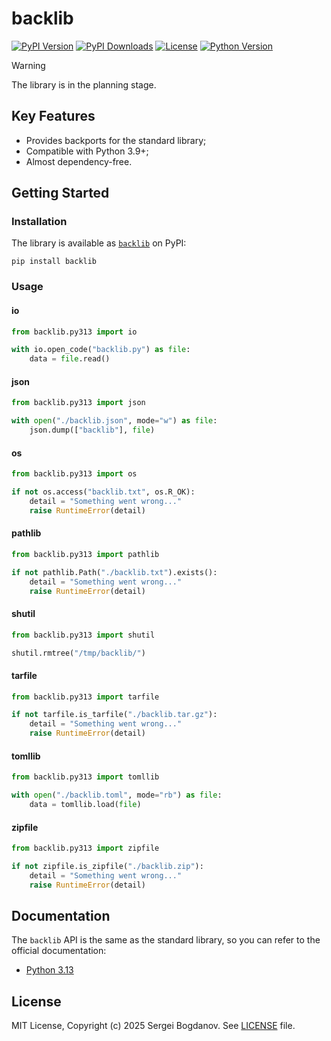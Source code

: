 # backlib

[![PyPI Version][shields/pypi/version]][pypi/homepage]
[![PyPI Downloads][shields/pypi/downloads]][pypi/homepage]
[![License][shields/pypi/license]][github/license]
[![Python Version][shields/python/version]][pypi/homepage]

> [!WARNING]
> The library is in the planning stage.

## Key Features

* Provides backports for the standard library;
* Compatible with Python 3.9+;
* Almost dependency-free.

## Getting Started

### Installation

The library is available as [`backlib`][pypi/homepage] on PyPI:

```shell
pip install backlib
```

### Usage

#### io

```python
from backlib.py313 import io

with io.open_code("backlib.py") as file:
    data = file.read()
```

#### json

```python
from backlib.py313 import json

with open("./backlib.json", mode="w") as file:
    json.dump(["backlib"], file)
```

#### os

```python
from backlib.py313 import os

if not os.access("backlib.txt", os.R_OK):
    detail = "Something went wrong..."
    raise RuntimeError(detail)
```

#### pathlib

```python
from backlib.py313 import pathlib

if not pathlib.Path("./backlib.txt").exists():
    detail = "Something went wrong..."
    raise RuntimeError(detail)
```

#### shutil

```python
from backlib.py313 import shutil

shutil.rmtree("/tmp/backlib/")
```

#### tarfile

```python
from backlib.py313 import tarfile

if not tarfile.is_tarfile("./backlib.tar.gz"):
    detail = "Something went wrong..."
    raise RuntimeError(detail)
```

#### tomllib

```python
from backlib.py313 import tomllib

with open("./backlib.toml", mode="rb") as file:
    data = tomllib.load(file)
```

#### zipfile

```python
from backlib.py313 import zipfile

if not zipfile.is_zipfile("./backlib.zip"):
    detail = "Something went wrong..."
    raise RuntimeError(detail)
```

## Documentation

The `backlib` API is the same as the standard library, so you can refer to the official documentation:

* [Python 3.13][docs/3.13]

## License

MIT License, Copyright (c) 2025 Sergei Bogdanov. See [LICENSE][github/license] file.

<!-- --- --- --- --- --- --- --- --- --- --- --- --- --- --- --- --- --- --- --- --- --- --- --- --- --- --- --- --- -->

[docs/3.13]: https://docs.python.org/3.13/library/index.html

[github/license]: https://github.com/syubogdanov/backlib/tree/main/LICENSE

[pypi/homepage]: https://pypi.org/project/backlib/

[shields/pypi/downloads]: https://img.shields.io/pypi/dm/backlib.svg?color=green
[shields/pypi/license]: https://img.shields.io/pypi/l/backlib.svg?color=green
[shields/pypi/version]: https://img.shields.io/pypi/v/backlib.svg?color=green
[shields/python/version]: https://img.shields.io/pypi/pyversions/backlib.svg?color=green
